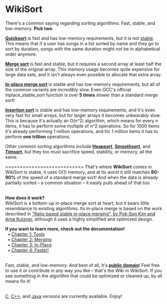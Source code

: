 WikiSort
======

There's a common saying regarding sorting algorithms: Fast, stable, and low-memory. <b>Pick two</b>.

<b><a href="http://en.wikipedia.org/wiki/Quicksort">Quicksort</a></b> is fast and has low-memory requirements, but it is not <a href="http://en.wikipedia.org/wiki/Sorting_algorithm#Stability">stable</a>. This means that if a user has songs in a list sorted by name and they go to sort by duration, songs with the same duration might not be in alphabetical order anymore.<br/>

<b><a href="http://en.wikipedia.org/wiki/Merge_sort">Merge sort</a></b> is fast and stable, but it requires a second array at least half the size of the original array. This memory usage becomes quite expensive for large data sets, and it isn't always even possible to allocate that extra array.<br/>

<b><a href="http://en.wikipedia.org/wiki/In-place_merge_sort#Variants">In-place merge sort</a></b> is stable and has low-memory requirements, but all of the common variants are <i>incredibly</i> slow. Even GCC's official inplace_stable_sort function is over <b>5 times</b> slower than a standard merge sort!<br/>

<b><a href="http://en.wikipedia.org/wiki/Merge_sort">Insertion sort</a></b> is stable and has low-memory requirements, and it's even very fast for small arrays, but for larger arrays it becomes unbearably slow. This is because it's actually an O(n^2) algorithm, which means for every n items, it has to perform some multiple of n^2 operations. So for 1000 items it's already performing 1 million operations, and for 1 million items it has to perform <b>one trillion</b> operations.<br/>

Other common sorting algorithms include <b><a href="http://en.wikipedia.org/wiki/Heapsort">Heapsort</a></b>, <b><a href="http://en.wikipedia.org/wiki/Smoothsort">Smoothsort</a></b>, and <b><a href="http://en.wikipedia.org/wiki/Timsort">Timsort</a></b>, but they too must sacrifice speed, stability, or memory, all the same.<br/>

===========================
That's where <b>WikiSort</b> comes in. WikiSort is stable, it uses O(1) memory, and at its <i>worst</i> it still matches <b>80-90%</b> of the speed of a standard merge sort! And when the data is already partially sorted – a common situation – it easily pulls ahead of that too.<br/><br/>

<b>How does it work?</b><br/>
WikiSort is a bottom-up in-place merge sort at heart, but it bears little resemblance to existing algorithms. Its in-place merge is based on the work described in <a href="http://www.researchgate.net/publication/225153768_Ratio_Based_Stable_In-Place_Merging">"Ratio based stable in-place merging", by Pok-Son Kim and Arne Kutzner</a>, although it uses a highly simplified and optimized design.

<b>If you want to learn more, check out the documentation!</b><br/>
&nbsp;&nbsp;• <a href="https://github.com/BonzaiThePenguin/WikiSort/blob/master/Chapter%201:%20Tools.md">Chapter 1: Tools</a><br/>
&nbsp;&nbsp;• <a href="https://github.com/BonzaiThePenguin/WikiSort/blob/master/Chapter%202:%20Merging.md">Chapter 2: Merging</a><br/>
&nbsp;&nbsp;• <a href="https://github.com/BonzaiThePenguin/WikiSort/blob/master/Chapter%203:%20In-Place.md">Chapter 3: In-Place</a><br/>
&nbsp;&nbsp;• <a href="https://github.com/BonzaiThePenguin/WikiSort/blob/master/Chapter%204:%20Faster!.md">Chapter 4: Faster!</a><br/><br/>

Fast, stable, and low-memory. And best of all, it's <b><a href="https://github.com/BonzaiThePenguin/WikiSort/blob/master/LICENSE">public domain</a></b>! Feel free to use it or contribute in any way you like – that's the <i>Wiki</i> in WikiSort. If you see something in the algorithm that could be optimized or cleaned up, by all means fix it!<br/><br/>

<a href="https://github.com/BonzaiThePenguin/WikiSort/blob/master/WikiSort.c">C</a>, <a href="https://github.com/BonzaiThePenguin/WikiSort/blob/master/WikiSort.cpp">C++</a>, and <a href="https://github.com/BonzaiThePenguin/WikiSort/blob/master/WikiSort.java">Java</a> versions are currently available. Enjoy!<br/><br/>
